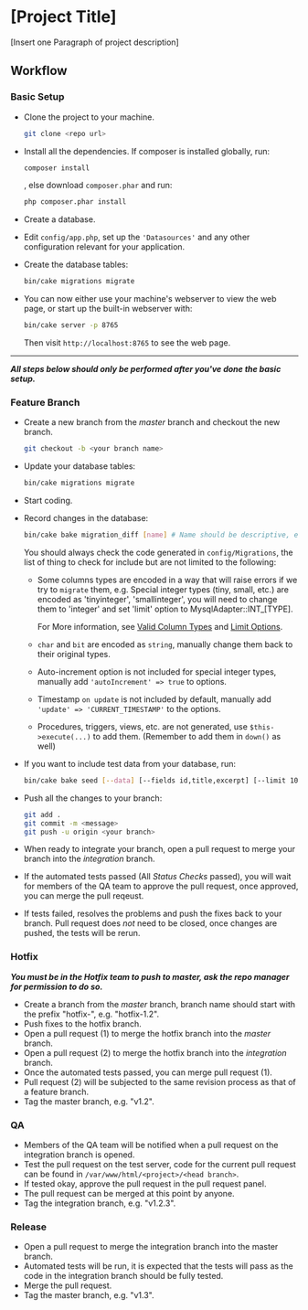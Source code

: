# [Project Title]

[Insert one Paragraph of project description]

## Workflow

### Basic Setup
* Clone the project to your machine.

  ```bash
  git clone <repo url>
  ```
* Install all the dependencies. If composer is installed globally, run:
  ```bash
  composer install
  ```
  , else download `composer.phar` and run:
  ```bash
  php composer.phar install
  ```
* Create a database.
* Edit `config/app.php`, set up the `'Datasources'` and any other configuration relevant for your application.
* Create the database tables:
  ```bash
  bin/cake migrations migrate
  ```
* You can now either use your machine's webserver to view the web page, or start
  up the built-in webserver with:
  ```bash
  bin/cake server -p 8765
  ```
  Then visit `http://localhost:8765` to see the web page.

***
***All steps below should only be performed after you've done the basic setup.***

### Feature Branch

* Create a new branch from the *master* branch and checkout the new branch.

  ```bash
  git checkout -b <your branch name>
  ```
* Update your database tables:
  ```bash
  bin/cake migrations migrate
  ```
* Start coding.
* Record changes in the database:
  ```bash
  bin/cake bake migration_diff [name] # Name should be descriptive, e.g AddPriceToProducts
  ```
  You should always check the code generated in `config/Migrations`,
  the list of thing to check for include but are not limited to the following:
  
  * Some columns types are encoded in a way that will raise errors if we try to `migrate` them, 
    e.g. Special integer types (tiny, small, etc.) are encoded as 'tinyinteger', 'smallinteger', 
    you will need to change them to 'integer' and set 'limit' option to MysqlAdapter::INT_[TYPE].
    
    For More information, see [Valid Column Types](https://book.cakephp.org/3.0/en/phinx/migrations.html#id2) 
    and [Limit Options](https://book.cakephp.org/3.0/en/phinx/migrations.html#limit-option-and-mysql).
  * `char` and `bit` are encoded as `string`, manually change them back to their original types.
  * Auto-increment option is not included for special integer types, manually add `'autoIncrement' => true`
    to options.
  * Timestamp `on update` is not included by default, manually add `'update' => 'CURRENT_TIMESTAMP'`
    to the options.
  * Procedures, triggers, views, etc. are not generated, use `$this->execute(...)` to add them. 
    (Remember to add them in `down()` as well)
  
  
* If you want to include test data from your database, run:
  ```bash
  bin/cake bake seed [--data] [--fields id,title,excerpt] [--limit 10] [TableName]
  ```
* Push all the changes to your branch:
  ```bash
  git add .
  git commit -m <message>
  git push -u origin <your branch>
  ```
* When ready to integrate your branch, open a pull request to merge your branch into the *integration* branch.
* If the automated tests passed (All *Status Checks* passed), 
you will wait for members of the QA team to approve the pull request, once approved, you can merge the pull reqeust.
* If tests failed, resolves the problems and push the fixes back to your branch. 
Pull request does *not* need to be closed, once changes are pushed, the tests will be rerun.

### Hotfix
***You must be in the Hotfix team to push to master, ask the repo manager for permission to do so.***
* Create a branch from the *master* branch, branch name should start with the prefix "hotfix-", e.g. "hotfix-1.2".
* Push fixes to the hotfix branch.
* Open a pull request (1) to merge the hotfix branch into the *master* branch.
* Open a pull request (2) to merge the hotfix branch into the *integration* branch.
* Once the automated tests passed, you can merge pull request (1).
* Pull request (2) will be subjected to the same revision process as that of a feature branch.
* Tag the master branch, e.g. "v1.2".

### QA
* Members of the QA team will be notified when a pull request on the integration branch is opened.
* Test the pull request on the test server, code for the current pull request can be found in 
`/var/www/html/<project>/<head branch>`.
* If tested okay, approve the pull request in the pull request panel.
* The pull request can be merged at this point by anyone.
* Tag the integration branch, e.g. "v1.2.3".

### Release
* Open a pull request to merge the integration branch into the master branch.
* Automated tests will be run, it is expected that the tests will pass 
as the code in the integration branch should be fully tested.
* Merge the pull request.
* Tag the master branch, e.g. "v1.3".